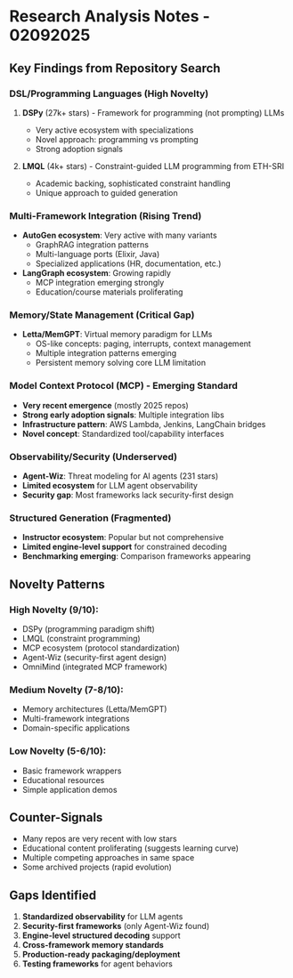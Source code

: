 # Research Analysis Notes - 02092025

## Key Findings from Repository Search

### DSL/Programming Languages (High Novelty)
1. **DSPy** (27k+ stars) - Framework for programming (not prompting) LLMs
   - Very active ecosystem with specializations
   - Novel approach: programming vs prompting
   - Strong adoption signals

2. **LMQL** (4k+ stars) - Constraint-guided LLM programming from ETH-SRI  
   - Academic backing, sophisticated constraint handling
   - Unique approach to guided generation

### Multi-Framework Integration (Rising Trend)
- **AutoGen ecosystem**: Very active with many variants
  - GraphRAG integration patterns
  - Multi-language ports (Elixir, Java)
  - Specialized applications (HR, documentation, etc.)
- **LangGraph ecosystem**: Growing rapidly
  - MCP integration emerging strongly
  - Education/course materials proliferating

### Memory/State Management (Critical Gap)
- **Letta/MemGPT**: Virtual memory paradigm for LLMs
  - OS-like concepts: paging, interrupts, context management
  - Multiple integration patterns emerging
  - Persistent memory solving core LLM limitation

### Model Context Protocol (MCP) - Emerging Standard
- **Very recent emergence** (mostly 2025 repos)
- **Strong early adoption signals**: Multiple integration libs
- **Infrastructure pattern**: AWS Lambda, Jenkins, LangChain bridges
- **Novel concept**: Standardized tool/capability interfaces

### Observability/Security (Underserved)
- **Agent-Wiz**: Threat modeling for AI agents (231 stars)
- **Limited ecosystem** for LLM agent observability
- **Security gap**: Most frameworks lack security-first design

### Structured Generation (Fragmented)
- **Instructor ecosystem**: Popular but not comprehensive
- **Limited engine-level support** for constrained decoding
- **Benchmarking emerging**: Comparison frameworks appearing

## Novelty Patterns

### High Novelty (9/10):
- DSPy (programming paradigm shift)
- LMQL (constraint programming)
- MCP ecosystem (protocol standardization)
- Agent-Wiz (security-first agent design)
- OmniMind (integrated MCP framework)

### Medium Novelty (7-8/10):
- Memory architectures (Letta/MemGPT)
- Multi-framework integrations
- Domain-specific applications

### Low Novelty (5-6/10):
- Basic framework wrappers
- Educational resources
- Simple application demos

## Counter-Signals
- Many repos are very recent with low stars
- Educational content proliferating (suggests learning curve)
- Multiple competing approaches in same space
- Some archived projects (rapid evolution)

## Gaps Identified
1. **Standardized observability** for LLM agents
2. **Security-first frameworks** (only Agent-Wiz found)
3. **Engine-level structured decoding** support
4. **Cross-framework memory standards**
5. **Production-ready packaging/deployment**
6. **Testing frameworks** for agent behaviors